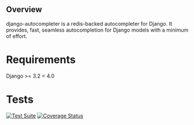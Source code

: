 ## Overview
django-autocompleter is a redis-backed autocompleter for Django. It provides, fast, seamless autocompletion for Django models with a minimum of effort.


# Requirements
Django >= 3.2 < 4.0


# Tests
[![Test Suite](https://github.com/ycharts/django-autocompleter/actions/workflows/main.yml/badge.svg?branch=master)](https://github.com/ycharts/django-autocompleter/actions/workflows/main.yml)
[![Coverage Status](https://coveralls.io/repos/github/ycharts/django-autocompleter/badge.svg?branch=master)](https://coveralls.io/github/ycharts/django-autocompleter?branch=master)

